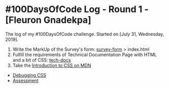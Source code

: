 # #100DaysOfCode Log - Round 1 - [Fleuron Gnadekpa]

The log of my #100DaysOfCode challenge. Started on [July 31, Wednesday, 2019].

1. Write the MarkUp of the Survey's form: [survey-form](https://github.com/fleuronvilik/survey-form) > index.html
2. Fulfill the requirements of Technical Documentation Page with HTML and a bit of CSS: [tech-docs](https://github.com/fleuronvilik/tech-docs)
3. Take the [Introduction to CSS on MDN](https://developer.mozilla.org/en-US/docs/Learn/CSS/Introduction_to_CSS)
  * [Debugging CSS](https://scrimba.com/c/c4GbGQum)
  * [Assessment](https://scrimba.com/c/cJ4N4Pt2)
